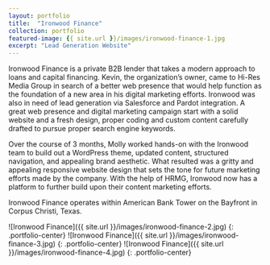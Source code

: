 ```yaml
---
layout: portfolio
title:  "Ironwood Finance"
collection: portfolio
featured-image: {{ site.url }}/images/ironwood-finance-1.jpg
excerpt: "Lead Generation Website"
---
```

Ironwood Finance is a private B2B lender that takes a modern approach to loans and capital financing. Kevin, the organization’s owner, came to Hi-Res Media Group in search of a better web presence that would help function as the foundation of a new area in his digital marketing efforts. Ironwood was also in need of lead generation via Salesforce and Pardot integration. A great web presence and digital marketing campaign start with a solid website and a fresh design, proper coding and custom content carefully drafted to pursue proper search engine keywords.

Over the course of 3 months, Molly worked hands-on with the Ironwood team to build out a WordPress theme, updated content, structured navigation, and appealing brand aesthetic. What resulted was a gritty and appealing responsive website design that sets the tone for future marketing efforts made by the company. With the help of HRMG, Ironwood now has a platform to further build upon their content marketing efforts.

Ironwood Finance operates within American Bank Tower on the Bayfront in Corpus Christi, Texas.

![Ironwood Finance]({{ site.url }}/images/ironwood-finance-2.jpg)
{: .portfolio-center}
![Ironwood Finance]({{ site.url }}/images/ironwood-finance-3.jpg)
{: .portfolio-center}
![Ironwood Finance]({{ site.url }}/images/ironwood-finance-4.jpg)
{: .portfolio-center}
